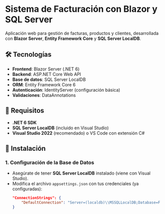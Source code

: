 # Sistema de Facturación con Blazor y SQL Server  

Aplicación web para gestión de facturas, productos y clientes, desarrollada con **Blazor Server**, **Entity Framework Core** y **SQL Server LocalDB**.  

## 🛠️ Tecnologías  
- **Frontend**: Blazor Server (.NET 6)  
- **Backend**: ASP.NET Core Web API  
- **Base de datos**: SQL Server LocalDB  
- **ORM**: Entity Framework Core 6  
- **Autenticación**: IdentityServer (configuración básica)  
- **Validaciones**: DataAnnotations  

## 📌 Requisitos  
- **.NET 6 SDK**  
- **SQL Server LocalDB** (incluido en Visual Studio)  
- **Visual Studio 2022** (recomendado) o VS Code con extensión C#  

## 🚀 Instalación  

### 1. Configuración de la Base de Datos  
- Asegúrate de tener **SQL Server LocalDB** instalado (viene con Visual Studio).  
- Modifica el archivo `appsettings.json` con tus credenciales (ya configuradas):  
  ```json
  "ConnectionStrings": {
      "DefaultConnection": "Server=(localdb)\\MSSQLLocalDB;Database=FacturacionApp;User ID=AdmiinFac;Password=1234;TrustServerCertificate=True;Connection Timeout=30;"
  }


  
